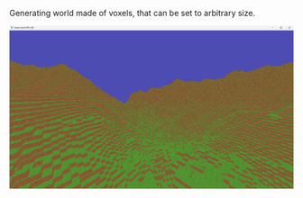 Generating world made of voxels, that can be set to arbitrary size.

<img width="600"  src="https://github.com/PiPower/VoxelEngine/blob/master/voxel_world.png">